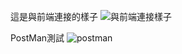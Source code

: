 這是與前端連接的樣子
![與前端連接樣子](https://github.com/j62u63310/weather/assets/61619167/50f8f8e7-3d88-41f6-b6f5-f02a408dcaff)

PostMan測試
![postman](https://github.com/j62u63310/weather/assets/61619167/6a190087-1538-4f9b-acda-067e453ff806)
